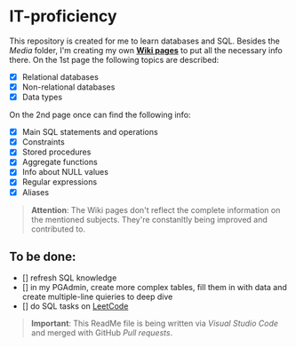 # IT-proficiency
This repository is created for me to learn databases and SQL. Besides the *Media* folder, I'm creating my own [**Wiki pages**](https://github.com/AnastasiaZaiceva/IT-proficiency/wiki) to put all the necessary info there. 
On the 1st page the following topics are described:
- [x] Relational databases
- [x] Non-relational databases
- [x] Data types

On the 2nd page once can find the following info:
- [x] Main SQL statements and operations
- [x] Constraints
- [x] Stored procedures
- [x] Aggregate functions
- [x] Info about NULL values
- [x] Regular expressions
- [x] Aliases

> **Attention**: The Wiki pages don't reflect the complete information on the mentioned subjects. They're constanltly being improved and contributed to. 

## To be done:
- [] refresh SQL knowledge
- [] in my PGAdmin, create more complex tables, fill them in with data and create multiple-line quieries to deep dive
- [] do SQL tasks on [LeetCode](https://leetcode.com/tag/database/) 

>**Important**: This ReadMe file is being written via *Visual Studio Code* and merged with GitHub *Pull requests*.
